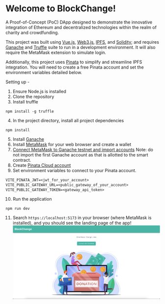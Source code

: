 # Welcome to BlockChange!

A Proof-of-Concept (PoC) DApp designed to demonstrate the innovative integration of Ethereum and decentralized technologies within the realm of charity and crowdfunding.

This project was built using [Vue.js](https://vuejs.org/guide/quick-start.html), [Web3.js](https://docs.web3js.org/), [IPFS](https://ipfs.tech/), and [Solidity](https://soliditylang.org/); and requires [Ganache](https://trufflesuite.com/ganache/) and [Truffle](https://trufflesuite.com/truffle/) suite to run in a development environment. It will also require the MetaMask extension to simulate login.

Additionally, this project uses [Pinata](https://www.pinata.cloud/) to simplify and streamline IPFS integration. You will need to create a free Pinata account and set the environment variables detailed below.

Setting up - 

1. Ensure Node.js is installed
2. Clone the repository
3. Install truffle 
````
npm install -g truffle
````

4. In the project directory, install all project dependencies
```
npm install
```
5. Install [Ganache](https://trufflesuite.com/ganache/)
6. Install [MetaMask](https://metamask.io/download/) for your web browser and create a wallet
7. [Connect MetaMask to Ganache testnet and import accounts](https://coinsbench.com/connect-to-metamask-from-new-or-existing-web-application-with-truffle-and-ganache-f48aa763c0ac) Note: do not import the first Ganache account as that is allotted to the smart contract.
8. Create [Pinata Cloud account](https://app.pinata.cloud/register)
9. Set environment variables to connect to your Pinata account.
```
VITE_PINATA_JWT=<jwt_for_your_account>
VITE_PUBLIC_GATEWAY_URL=<public_gateway_of_your_account>
VITE_PUBLIC_GATEWAY_TOKEN=<gateway_api_token>
```
10. Run the application
```
npm run dev
```

11. Search `https://localhost:5173` in your browser (where MetaMask is installed), and you should see the landing page of the app!
![BlockChange Landing Page](public/blockchange-landing-page.png)
